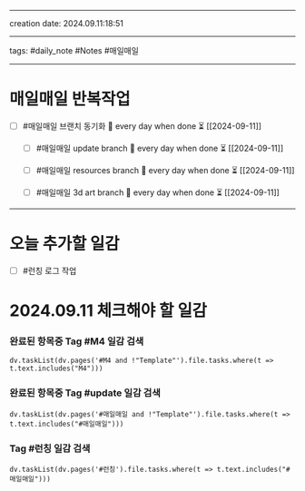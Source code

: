 
-------

creation date: 2024.09.11:18:51

--------

tags: #daily_note  #Notes #매일매일

---  
# 매일매일 반복작업 
- [ ] #매일매일 브랜치 동기화 🔁 every day when done ⏳ [[2024-09-11]] 
	- [ ] #매일매일 update branch  🔁 every day when done ⏳ [[2024-09-11]]
	- [ ] #매일매일 resources branch  🔁 every day when done ⏳ [[2024-09-11]]
	- [ ] #매일매일 3d art branch  🔁 every day when done ⏳ [[2024-09-11]]


--------


# 오늘 추가할 일감
- [ ] #런칭 로그 작업 






# 2024.09.11 체크해야 할 일감
### 완료된 항목중 Tag #M4  일감 검색
```dataviewjs 
dv.taskList(dv.pages('#M4 and !"Template"').file.tasks.where(t => t.text.includes("M4"))) 
```


### 완료된 항목중 Tag #update  일감 검색
```dataviewjs 
dv.taskList(dv.pages('#매일매일 and !"Template"').file.tasks.where(t => t.text.includes("#매일매일"))) 
```


### Tag #런칭  일감 검색
```dataviewjs 
dv.taskList(dv.pages('#런칭').file.tasks.where(t => t.text.includes("#매일매일"))) 
```

